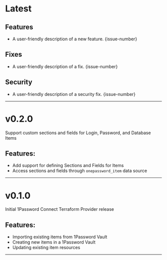 [//]: # "START/LATEST"

# Latest

## Features

- A user-friendly description of a new feature. {issue-number}

## Fixes

- A user-friendly description of a fix. {issue-number}

## Security

- A user-friendly description of a security fix. {issue-number}

---

[//]: # "START/v0.2.0"

# v0.2.0

Support custom sections and fields for Login, Password, and Database Items

## Features:

- Add support for defining Sections and Fields for Items
- Access sections and fields through `onepassword_item` data source

---

[//]: # "START/v0.1.0"

# v0.1.0

Initial 1Password Connect Terraform Provider release

## Features:

- Importing existing items from 1Password Vault
- Creating new items in a 1Password Vault
- Updating existing item resources

---
